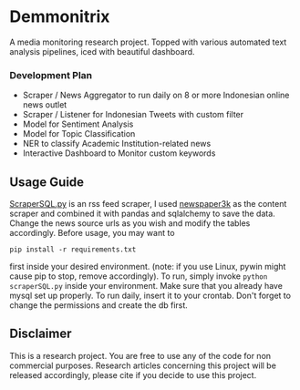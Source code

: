 # Demmonitrix
A media monitoring research project. Topped with various automated text analysis pipelines, iced with beautiful dashboard. 

### Development Plan
- Scraper / News Aggregator to run daily on 8 or more Indonesian online news outlet
- Scraper / Listener for Indonesian Tweets with custom filter
- Model for Sentiment Analysis
- Model for Topic Classification
- NER to classify Academic Institution-related news
- Interactive Dashboard to Monitor custom keywords


## Usage Guide
[ScraperSQL.py](https://github.com/ruzcmc/medmon/blob/main/scraperSQL.py) is an rss feed scraper, I used [newspaper3k]() as the content scraper and combined it with pandas and sqlalchemy to save the data. Change the news source urls as you wish and modify the tables accordingly.
Before usage, you may want to 
```
pip install -r requirements.txt
```
first inside your desired environment. (note: if you use Linux, pywin might cause pip to stop, remove accordingly).
To run, simply invoke
```python scraperSQL.py```
inside your environment. Make sure that you already have mysql set up properly.
To run daily, insert it to your crontab. Don't forget to change the permissions and create the db first.

## Disclaimer
This is a research project. You are free to use any of the code for non commercial purposes. Research articles concerning this project will be released accordingly, please cite if you decide to use this project.

